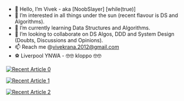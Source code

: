 - 👋 Hello, I’m Vivek - aka [NoobSlayer] [while(true)]
- 👀 I’m interested in all things under the sun (recent flavour is DS and Algorithms).
- 🌱 I’m currently learning Data Structures and Algorithms.
- 💞️ I’m looking to collaborate on DS Algos, DDD and System Design (Doubts, Discussions and Opinions).
- 📫 Reach me @vivekrana.2012@gmail.com
- :soccer: Liverpool YNWA - :nerd_face::nerd_face: kloppo :nerd_face::nerd_face:

<a target="_blank" href="https://vivekrana-2012.medium.com/agile-the-developer-breaker-59f24f7bec"><img src="https://miro.medium.com/max/1400/1*w661Yv89DNif42dW7IW2GQ.jpeg" alt="Recent Article 0">

<a target="_blank" href="https://vivekrana-2012.medium.com/radiant-order-of-coders-a1e3815481e8"><img src="https://miro.medium.com/max/1400/0*GrQkpxgmKso_0tSw" alt="Recent Article 1">
  
<a target="_blank" href="https://vivekrana-2012.medium.com/good-at-one-thing-161f378ad6d2"><img src="https://miro.medium.com/max/1400/0*bo2W0MAxwYQnBZE7" alt="Recent Article 2">
  
<!---
vivekrana2012/vivekrana2012 is a ✨ special ✨ repository because its `README.md` (this file) appears on your GitHub profile.
You can click the Preview link to take a look at your changes.
--->
